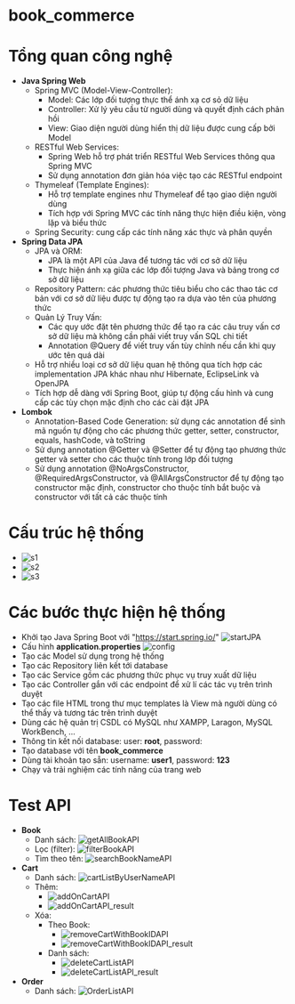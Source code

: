 # book_commerce
# Tổng quan công nghệ
- **Java Spring Web**
  + Spring MVC (Model-View-Controller):
     - Model: Các lớp đối tượng thực thể ánh xạ cơ sỏ dữ liệu
     - Controller: Xử lý yêu cầu từ người dùng và quyết định cách phản hồi
     - View: Giao diện người dùng hiển thị dữ liệu được cung cấp bởi Model
   + RESTful Web Services:
     - Spring Web hỗ trợ phát triển RESTful Web Services thông qua Spring MVC
     - Sử dụng annotation đơn giản hóa việc tạo các RESTful endpoint
   + Thymeleaf (Template Engines):
     - Hỗ trợ template engines như Thymeleaf để tạo giao diện người dùng
     - Tích hợp với Spring MVC các tính năng thực hiện điều kiện, vòng lặp và biểu thức
   + Spring Security: cung cấp các tính năng xác thực và phân quyền
- **Spring Data JPA**
   + JPA và ORM:
     - JPA là một API của Java để tương tác với cơ sở dữ liệu
     - Thực hiện ánh xạ giữa các lớp đối tượng Java và bảng trong cơ sở dữ liệu
   + Repository Pattern: các phương thức tiêu biểu cho các thao tác cơ bản với cơ sở dữ liệu được tự động tạo ra dựa vào tên của phương thức
   + Quản Lý Truy Vấn:
     - Các quy ước đặt tên phương thức để tạo ra các câu truy vấn cơ sở dữ liệu mà không cần phải viết truy vấn SQL chi tiết
     - Annotation @Query để viết truy vấn tùy chỉnh nếu cần khi quy ước tên quá dài
   + Hỗ trợ nhiều loại cơ sở dữ liệu quan hệ thông qua tích hợp các implementation JPA khác nhau như Hibernate, EclipseLink và OpenJPA
   + Tích hợp dễ dàng với Spring Boot, giúp tự động cấu hình và cung cấp các tùy chọn mặc định cho các cài đặt JPA
- **Lombok**
   + Annotation-Based Code Generation: sử dụng các annotation để sinh mã nguồn tự động cho các phương thức getter, setter, constructor, equals, hashCode, và toString
   + Sử dụng annotation @Getter và @Setter để tự động tạo phương thức getter và setter cho các thuộc tính trong lớp đối tượng
   + Sử dụng annotation @NoArgsConstructor, @RequiredArgsConstructor, và @AllArgsConstructor để tự động tạo constructor mặc định, constructor cho thuộc tính bắt buộc và constructor với tất cả các thuộc tính
# Cấu trúc hệ thống
- ![s1](https://github.com/hungng7/book_commerce/assets/147014939/a0186753-f3b5-496c-baba-6047f5efe7f5)
- ![s2](https://github.com/hungng7/book_commerce/assets/147014939/5ca63ee7-2ba1-4093-abca-454dc18a6aed)
- ![s3](https://github.com/hungng7/book_commerce/assets/147014939/20f8f2de-9f5a-473b-ae0e-5f4842fc32a0)
# Các bước thực hiện hệ thống
- Khởi tạo Java Spring Boot với "https://start.spring.io/"
  ![startJPA](https://github.com/hungng7/book_commerce/assets/147014939/02ae277e-96b6-4115-99ce-8a1d0a3b4a31)
- Cấu hình **application.properties**
  ![config](https://github.com/hungng7/book_commerce/assets/147014939/34a98ac7-1d5d-4405-9910-440440618680)
- Tạo các Model sử dụng trong hệ thống
- Tạo các Repository liên kết tới database
- Tạo các Service gồm các phương thức phục vụ truy xuất dữ liệu
- Tạo các Controller gắn với các endpoint để xử lí các tác vụ trên trình duyệt
- Tạo các file HTML trong thư mục templates là View mà người dùng có thể thấy và tương tác trên trình duyệt
- Dùng các hệ quản trị CSDL có MySQL như XAMPP, Laragon, MySQL WorkBench, ...
- Thông tin kết nối database: user: **root**, password: 
- Tạo database với tên **book_commerce**
- Dùng tài khoản tạo sẵn: username: **user1**, password: **123**
- Chạy và trải nghiệm các tính năng của trang web
# Test API
- **Book**
  + Danh sách: ![getAllBookAPI](https://github.com/hungng7/book_commerce/assets/147014939/4f630184-aed2-4ecc-8931-bcc77aff0dba)
  + Lọc (filter): ![filterBookAPI](https://github.com/hungng7/book_commerce/assets/147014939/283a619d-3931-46f5-8dfa-e661e5fb1310)
  + Tìm theo tên: ![searchBookNameAPI](https://github.com/hungng7/book_commerce/assets/147014939/fba3c178-276c-442e-9d0b-2f4bc7fe30fe)
- **Cart**
  + Danh sách:  ![cartListByUserNameAPI](https://github.com/hungng7/book_commerce/assets/147014939/dfa034d6-b7b2-42cc-8f74-fc7c7fb0cd16)
  + Thêm:
    - ![addOnCartAPI](https://github.com/hungng7/book_commerce/assets/147014939/8b42f937-6799-44a3-a93d-ec7b4755e1bc)
    - ![addOnCartAPI_result](https://github.com/hungng7/book_commerce/assets/147014939/39398ea7-4374-48c9-ba74-4ecc3ae966ed)
  + Xóa:
    - Theo Book:
         + ![removeCartWithBookIDAPI](https://github.com/hungng7/book_commerce/assets/147014939/e789237b-2920-45a6-9085-cad2c603d1bf)
         + ![removeCartWithBookIDAPI_result](https://github.com/hungng7/book_commerce/assets/147014939/6e480808-6bc6-4ab1-b7e1-62b8835b6610)
    - Danh sách:
         + ![deleteCartListAPI](https://github.com/hungng7/book_commerce/assets/147014939/d88aa8cd-e8f0-44ec-a884-075745cf654f)
         + ![deleteCartListAPI_result](https://github.com/hungng7/book_commerce/assets/147014939/9067c738-ee00-4464-83ca-4d300ced65d1)
- **Order**
  + Danh sách: ![OrderListAPI](https://github.com/hungng7/book_commerce/assets/147014939/2dc3ec7c-cf24-44ec-8c63-6c7ad8f9dd57)
